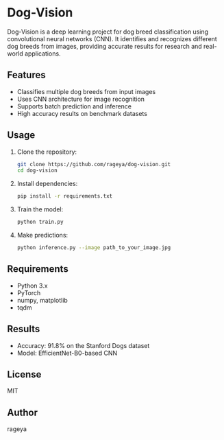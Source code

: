# Dog-Vision

Dog-Vision is a deep learning project for dog breed classification using convolutional neural networks (CNN). It identifies and recognizes different dog breeds from images, providing accurate results for research and real-world applications.

## Features
- Classifies multiple dog breeds from input images
- Uses CNN architecture for image recognition
- Supports batch prediction and inference
- High accuracy results on benchmark datasets

## Usage
1. Clone the repository:
   ```bash
   git clone https://github.com/rageya/dog-vision.git
   cd dog-vision
   ```
2. Install dependencies:
   ```bash
   pip install -r requirements.txt
   ```
3. Train the model:
   ```bash
   python train.py
   ```
4. Make predictions:
   ```bash
   python inference.py --image path_to_your_image.jpg
   ```

## Requirements
- Python 3.x
- PyTorch
- numpy, matplotlib
- tqdm

## Results
- Accuracy: 91.8% on the Stanford Dogs dataset
- Model: EfficientNet-B0-based CNN

## License
MIT

## Author
rageya
